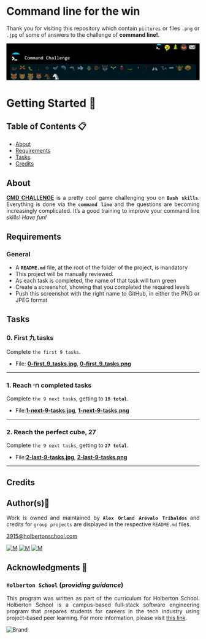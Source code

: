 # Command line for the win
<div style="text-align: justify">

Thank you for visiting this repository which contain `pictures` or files `.png` or `.jpg` of some of answers to the challenge of **command line!**.<br>

<p align="center">
  <img width="1000"  
        src="https://github.com/Alexoat76/holberton-system_engineering-devops/blob/main/command_line_for_the_win/assets/CMDChallenge.png"  
  >
</p>	
	
# Getting Started :running:	
<div style="text-align: justify">
	
## Table of Contents :clipboard:
* [About](#about)
* [Requirements](#requirements)
* [Tasks](#tasks)
* [Credits](#credits)
	
## About
**[CMD CHALLENGE](https://intranet.hbtn.io/rltoken/dGik0ttp83Dxj-_G5CWe_g)**
  is a pretty cool game challenging you on **`Bash skills`**. Everything is done via the **`command line`**
and the questions are becoming increasingly complicated. It’s a good training to improve your command line skills!
*Have fun!*

## Requirements
### General
* A  **`README.md`**  file, at the root of the folder of the project, is mandatory
* This project will be manually reviewed.
* As each task is completed, the name of that task will turn green
* Create a screenshot, showing that you completed the required levels
* Push this screenshot with the right name to GitHub, in either the PNG or JPEG format


## Tasks
### 0. First 九 tasks
Complete `the first 9 tasks`.
- File: **[0-first_9_tasks.jpg](./0-first_9_tasks.jpg)**, **[0-first_9_tasks.png](./0-first_9_tasks.png)**

---
	
### 1. Reach חי completed tasks
Complete `the 9 next tasks`, getting to **`18 total`**.

- File:**[1-next-9-tasks.jpg](/1-next-9-tasks.jpg)**, **[1-next-9-tasks.png](./1-next-9-tasks.jpg)**

---
	
### 2. Reach the perfect cube, 27
Complete `the 9 next tasks`, getting to **`27 total`**.

- File:**[2-last-9-tasks.jpg](/2-last-9-tasks.jpg)**, **[2-last-9-tasks.png](./2-last-9-tasks.png)**

---
	
## Credits

## Author(s):blue_book:

Work is owned and maintained by 
	**`Alex Orland Arévalo Tribaldos`**  and credits for `group projects` are displayed in the respective `README.md` files.

<3915@holbertonschool.com>
	
[![M](https://upload.wikimedia.org/wikipedia/commons/thumb/9/91/Octicons-mark-github.svg/25px-Octicons-mark-github.svg.png)](https://github.com/Alexoat76)
[![M](https://upload.wikimedia.org/wikipedia/fr/thumb/c/c8/Twitter_Bird.svg/25px-Twitter_Bird.svg.png)](https://twitter.com/aoarevalot)
[![M](https://upload.wikimedia.org/wikipedia/commons/thumb/c/ca/LinkedIn_logo_initials.png/25px-LinkedIn_logo_initials.png)](https://www.linkedin.com/in/Alexoat76/)


## Acknowledgments :mega: 

### **`Holberton School`** (*providing guidance*)
	
This program was written as part of the curriculum for Holberton School.
Holberton School is a campus-based full-stack software engineering program
that prepares students for careers in the tech industry using project-based
peer learning. For more information,  please visit [this link](https://www.holbertonschool.com/).

![Brand](https://assets.website-files.com/6105315644a26f77912a1ada/610540e8b4cd6969794fe673_Holberton_School_logo-04-04.svg)

